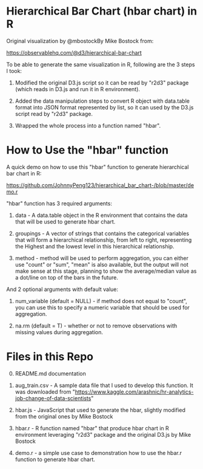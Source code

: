 # Hierarchical Bar Chart (hbar chart) in R

Original visualization by @mbostockBy Mike Bostock from:

https://observablehq.com/@d3/hierarchical-bar-chart

To be able to generate the same visualization in R, following are the 3 steps I took:

1. Modified the original D3.js script so it can be read by "r2d3" package (which reads in D3.js and run it in R environment).

2. Added the data manipulation steps to convert R object with data.table format into JSON format represented by list, so it can used by the D3.js script read by "r2d3" package.

3. Wrapped the whole process into a function named "hbar".

# How to Use the "hbar" function

A quick demo on how to use this "hbar" function to generate hierarchical bar chart in R:

https://github.com/JohnnyPeng123/hierarchical_bar_chart-/blob/master/demo.r

"hbar" function has 3 required arguments:

1. data - A data.table object in the R environment that contains the data that will be used to generate hbar chart.

2. groupings - A vector of strings that contains the categorical variables that will form a hierarchical relationship, from left to right, representing the Highest and the lowest level in this hierarchical relationship.

3. method - method will be used to perform aggregation, you can either use "count" or "sum", "mean" is also available, but the output will not make sense at this stage, planning to show the average/median value as a dot/line on top of the bars in the future.

And 2 optional arguments with default value:

1. num_variable (default = NULL) - if method does not equal to "count", you can use this to specify a numeric variable that should be used for aggregation.

2. na.rm (default = T) - whether or not to remove observations with missing values during aggregation.

# Files in this Repo

0. README.md documentation 

1. aug_train.csv - A sample data file that I used to develop this function. 
   It was downloaded from "https://www.kaggle.com/arashnic/hr-analytics-job-change-of-data-scientists"

2. hbar.js - JavaScript that used to generate the hbar, slightly modified from the original ones by Mike Bostock

3. hbar.r - R function named "hbar" that produce hbar chart in R environment leveraging "r2d3" package and the original D3.js by Mike Bostock

4. demo.r - a simple use case to demonstration how to use the hbar.r function to generate hbar chart.
